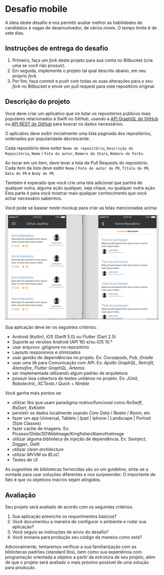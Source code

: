 # Desafio mobile

A ideia deste desafio é nos permitir avaliar melhor as habilidades de candidatos à vagas de desenvolvedor, de vários níveis.
O tempo limite é de sete dias.

## Instruções de entrega do desafio

1. Primeiro, faça um *fork* deste projeto para sua conta no Bitbucket (crie uma se você não possuir).
1. Em seguida, implemente o projeto tal qual descrito abaixo, em seu próprio *fork*.
1. Por fim, faça *commit* e *push* com todas as suas alterações para o seu *fork* no Bitbucket e envie um pull request para este repositório original. 

## Descrição do projeto

Você deve criar um aplicativo que irá listar os repositórios públicos mais populares relacionados à Swift no GitHub, usando a [API GraphQL do GitHub](https://api.github.com/graphql) ou [API REST do GitHub](https://developer.github.com/v3/) para buscar os dados necessários.

O aplicativo deve exibir inicialmente uma lista paginada dos repositórios, ordenados por popularidade decrescente.

Cada repositório deve exibir `Nome do repositório`, `Descrição do Repositório`, `Nome` / `Foto do autor`, `Número de Stars`, `Número de Forks`.

Ao tocar em um item, deve levar a lista de Pull Requests do repositório. Cada item da lista deve exibir `Nome` / `Foto do autor do PR`, `Título do PR`, `Data do PR` e `Body do PR`.

Também é esperado que você crie uma tela adicional que partirá de qualquer outra, alguma ação qualquer, seja clique, ou qualquer outra ação. Esta parte é para você mostrar mais qualquer conhecimento que você achar necessário sabermos.

Você pode se basear neste mockup para criar as telas mencionadas acima:

![mockup](mockup.png)

Sua aplicação deve ter os seguintes critérios:

- Android (Kotlin), iOS (Swift 5.0) ou Flutter (Dart 2.5)
- Suporte as versões Android (API 16) e/ou iOS 10.*
- usar arquivos .gitignore no repositório
- Layouts responsivos e otimizados
- usar gestão de dependências no projeto. Ex: *Cocoapods*, *Pub*, *Gradle*
- usar uma *lib* para Comunicação com API. Ex: *Apollo GraphQL*, *Retrofit*, *Alamofire*, *Flutter GraphQL*, *Artemis*
- ser implementada utilizando algum padrão de arquitetura
- possuir boa cobertura de testes unitários no projeto. Ex: *JUnit*, *Robolectric*, *XCTests* / *Quick* + *Nimble*

Você ganha mais pontos se:

- utilizar libs que usam paradigma reativo/funcional como *RxSwift*, *RxDart*, *RxKotlin* 
- persistir os dados localmente usando *Core Data* / *Realm* / *Room*, etc
- fazer um app Universal, Tablets | Ipad | Iphone | Landscape | Portrait (Size Classes)
- fazer cache de imagens. Ex: Picasso/Glide/SDWebImage/Kingfisher/AlamofireImage
- utilizar alguma biblioteca de injeção de dependência. Ex: *Swinject*, *Dagger*, *GetIt*
- utilizar *clean architecture*
- utilizar *MVVM* ou *BLoC* 
- Testes de *UI*

As sugestões de bibliotecas fornecidas são só um guideline, sinta-se a vontade para usar soluções diferentes e nos surpreender. O importante de fato é que os objetivos macros sejam atingidos.

## Avaliação

Seu projeto será avaliado de acordo com os seguintes critérios.

1. Sua aplicação preenche os requerimentos básicos?
1. Você documentou a maneira de configurar o ambiente e rodar sua aplicação?
1. Você seguiu as instruções de envio do desafio?
1. Você enviaria para produção seu código da maneira como está?

Adicionalmente, tentaremos verificar a sua familiarização com as bibliotecas padrões (standard libs), bem como sua experiência com programação orientada a objetos a partir da estrutura de seu projeto,
além de que o projeto será avaliado o mais próximo possível de uma solução para produção.

